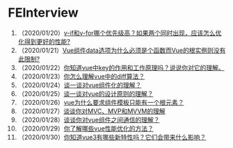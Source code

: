 # FEInterview

1. （2020/01/20）[v-if和v-for哪个优先级高？如果两个同时出现，应该怎么优化得到更好的性能?](./vue/01.md)
2. （2020/01/21）[Vue组件data选项为什么必须是个函数而Vue的根实例则没有此限制?](./vue/02.md)
3. （2020/01/22）[你知道vue中key的作用和工作原理吗？说说你对它的理解。](vue/03.md)
4. （2020/01/23）[你怎么理解vue中的diff算法？](vue/04.md)
5. （2020/01/24）[谈一谈对vue组件化的理解？](vue/05.md)
6. （2020/01/25）[谈一谈对vue的设计原则的理解？](vue/06.md)
7. （2020/01/26）[vue为什么要求组件模板只能有一个根元素？](vue/07.md)
8. （2020/01/27）[谈谈你对MVC、MVP和MVVM的理解](vue/08.md)
9. （2020/01/28）[谈谈你对vue组件之间通信的理解？](vue/09.md)
10. （2020/01/29）[你了解哪些vue性能优化的方法？](vue/10.md)
11. （2020/01/30）[你知道vue3有哪些新特性吗？它们会带来什么影响？](vue/11.md)
